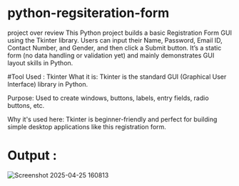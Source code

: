 # python-regsiteration-form
project over review
This Python project builds a basic Registration Form GUI using the Tkinter library. Users can input their Name, Password, Email ID, Contact Number, and Gender, and then click a Submit button. It’s a static form (no data handling or validation yet) and mainly demonstrates GUI layout skills in Python.

#Tool Used :
Tkinter
What it is: Tkinter is the standard GUI (Graphical User Interface) library in Python.

Purpose: Used to create windows, buttons, labels, entry fields, radio buttons, etc.

Why it's used here: Tkinter is beginner-friendly and perfect for building simple desktop applications like this registration form.

# Output :
![Screenshot 2025-04-25 160813](https://github.com/user-attachments/assets/8739cf3c-a561-49e3-bb11-cf3933d7d8ee)

